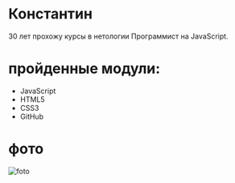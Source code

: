 # Константин
30 лет прохожу курсы в нетологии Программист на JavaScript. 
# пройденные модули:
+ JavaScript
+ HTML5
+ CSS3
+ GitHub
# фото
![foto](https://github.com/Gerik36/self-active/blob/master/screen_3x-2.jpg)
